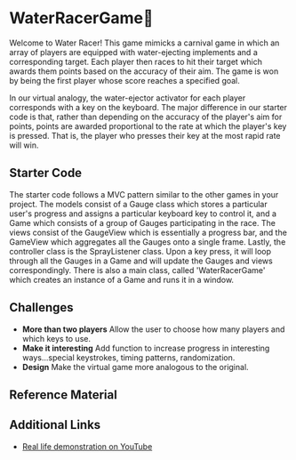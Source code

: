 # WaterRacerGame🏁
Welcome to Water Racer! This game mimicks a carnival game in which an array of players are equipped with water-ejecting implements and a corresponding target. Each player then races to hit their target which awards them points based on the accuracy of their aim. The game is won by being the first player whose score reaches a specified goal.

In our virtual analogy, the water-ejector activator for each player corresponds with a key on the keyboard. The major difference in our starter code is that, rather than depending on the accuracy of the player's aim for points, points are awarded proportional to the rate at which the player's key is pressed. That is, the player who presses their key at the most rapid rate will win.

## Starter Code
The starter code follows a MVC pattern similar to the other games in your project. The models consist of a Gauge class which stores a particular user's progress and assigns a particular keyboard key to control it, and a Game which consists of a group of Gauges participating in the race. The views consist of the GaugeView which is essentially a progress bar, and the GameView which aggregates all the Gauges onto a single frame. Lastly, the controller class is the SprayListener class. Upon a key press, it will loop through all the Gauges in a Game and will update the Gauges and views correspondingly. There is also a main class, called 'WaterRacerGame' which creates an instance of a Game and runs it in a window. 

## Challenges
- **More than two players** Allow the user to choose how many players and which keys to use. 
- **Make it interesting** Add function to increase progress in interesting ways...special keystrokes, timing patterns, randomization.
- **Design** Make the virtual game more analogous to the original.

## Reference Material


## Additional Links
- [Real life demonstration on YouTube](https://www.youtube.com/watch?v=6K34Vw2CQT0)
